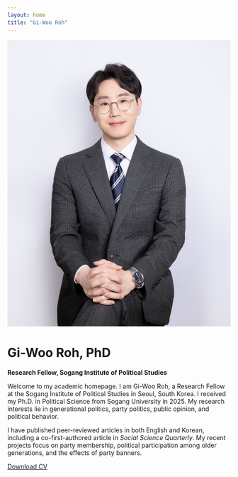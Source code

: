 ```yaml
---
layout: home
title: "Gi-Woo Roh"
---
```


![Profile Picture](/assets/images/profile.jpg)

# Gi-Woo Roh, PhD  
**Research Fellow, Sogang Institute of Political Studies**

Welcome to my academic homepage.
I am Gi-Woo Roh, a Research Fellow at the Sogang Institute of Political Studies in Seoul, South Korea. I received my Ph.D. in Political Science from Sogang University in 2025. My research interests lie in generational politics, party politics, public opinion, and political behavior.

I have published peer-reviewed articles in both English and Korean, including a co-first-authored article in *Social Science Quarterly*. My recent projects focus on party membership, political participation among older generations, and the effects of party banners.

[Download CV](cv.pdf)
